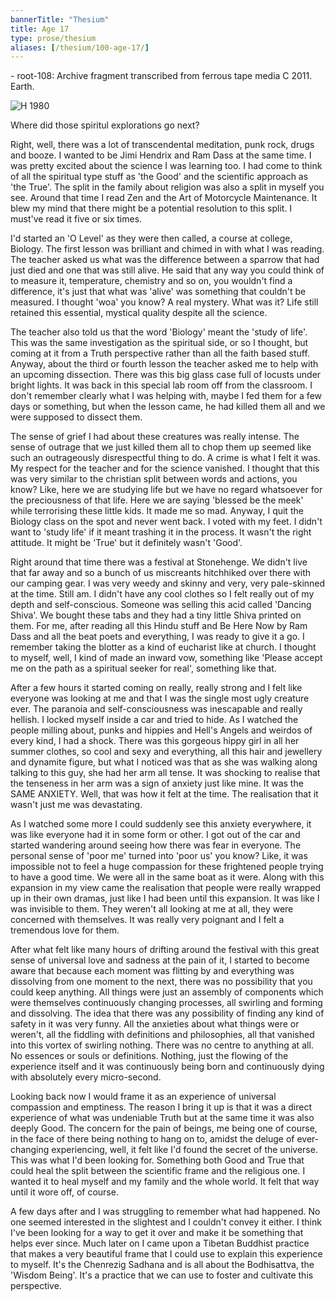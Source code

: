 ```yaml
---
bannerTitle: "Thesium" 
title: Age 17
type: prose/thesium
aliases: [/thesium/100-age-17/]
---
```


<div class="data">
- root-108: Archive fragment transcribed from ferrous tape media C 2011. Earth.
</div>

![H 1980](/images/faves/hcTieBurn1980.jpeg)

<div class="speech">

Where did those spiritul explorations go next?  

Right, well, there was a lot of transcendental meditation, punk rock, drugs and
booze. I wanted to be Jimi Hendrix and Ram Dass at the same time. I was pretty
excited about the science I was learning too. I had come to think of all the
spiritual type stuff as 'the Good' and the scientific approach as 'the True'.
The split in the family about religion was also a split in myself you see.
Around that time I read Zen and the Art of Motorcycle Maintenance. It blew my
mind that there might be a potential resolution to this split. I must've read
it five or six times.

I'd started an 'O Level' as they were then called, a course at college,
Biology. The first lesson was brilliant and chimed in with what I was reading.
The teacher asked us what was the difference between a sparrow that had just
died and one that was still alive. He said that any way you could think of to
measure it, temperature, chemistry and so on, you wouldn't find a difference,
it's just that what was 'alive' was something that couldn't be measured. I
thought 'woa' you know? A real mystery. What was it? Life still retained this
essential, mystical quality despite all the science.  

The teacher also told us that the word 'Biology' meant the 'study of life'.
This was the same investigation as the spiritual side, or so I thought, but
coming at it from a Truth perspective rather than all the faith based stuff.
Anyway, about the third or fourth lesson the teacher asked me to help with an
upcoming dissection. There was this big glass case full of locusts under bright
lights. It was back in this special lab room off from the classroom. I don't
remember clearly what I was helping with, maybe I fed them for a few days or
something, but when the lesson came, he had killed them all and we were
supposed to dissect them. 

The sense of grief I had about these creatures was really intense. The sense of
outrage that we just killed them all to chop them up seemed like such an
outrageously disrespectful thing to do. A crime is what I felt it was. My
respect for the teacher and for the science vanished. I thought that this was
very similar to the christian split between words and actions, you know? Like,
here we are studying life but we have no regard whatsoever for the preciousness
of that life. Here we are saying 'blessed be the meek' while terrorising these
little kids. It made me so mad. Anyway, I quit the Biology class on the spot
and never went back. I voted with my feet. I didn't want to 'study life' if it
meant trashing it in the process. It wasn't the right attitude. It might be
'True' but it definitely wasn't 'Good'.  

Right around that time there was a festival at Stonehenge. We didn't live that
far away and so a bunch of us miscreants hitchhiked over there with our camping
gear. I was very weedy and skinny and very, very pale-skinned at the time.
Still am. I didn't have any cool clothes so I felt really out of my depth and
self-conscious. Someone was selling this acid called 'Dancing Shiva'. We bought
these tabs and they had a tiny little Shiva printed on them. For me, after
reading all this Hindu stuff and Be Here Now by Ram Dass and all the beat poets
and everything, I was ready to give it a go. I remember taking the blotter as a
kind of eucharist like at church. I thought to myself, well, I kind of made an
inward vow, something like 'Please accept me on the path as a spiritual seeker
for real', something like that. 

After a few hours it started coming on really, really strong and I felt like
everyone was looking at me and that I was the single most ugly creature ever.
The paranoia and self-consciousness was inescapable and really hellish. I
locked myself inside a car and tried to hide. As I watched the people milling
about, punks and hippies and Hell's Angels and weirdos of every kind, I had a
shock. There was this gorgeous hippy girl in all her summer clothes, so cool
and sexy and everything, all this hair and jewellery and dynamite figure, but
what I noticed was that as she was walking along talking to this guy, she had
her arm all tense. It was shocking to realise that the tenseness in her arm was
a sign of anxiety just like mine. It was the SAME ANXIETY. Well, that was how
it felt at the time. The realisation that it wasn't just me was devastating. 

As I watched some more I could suddenly see this anxiety everywhere, it was
like everyone had it in some form or other. I got out of the car and started
wandering around seeing how there was fear in everyone. The personal sense of
'poor me' turned into 'poor us' you know? Like, it was impossible not to feel a
huge compassion for these frightened people trying to have a good time. We were
all in the same boat as it were. Along with this expansion in my view came the
realisation that people were really wrapped up in their own dramas, just like I
had been until this expansion. It was like I was invisible to them. They
weren't all looking at me at all, they were concerned with themselves. It was
really very poignant and I felt a tremendous love for them.  

After what felt like many hours of drifting around the festival with this great
sense of universal love and sadness at the pain of it, I started to become
aware that because each moment was flitting by and everything was dissolving
from one moment to the next, there was no possibility that you could keep
anything. All things were just an assembly of components which were themselves
continuously changing processes, all swirling and forming and dissolving. The
idea that there was any possibility of finding any kind of safety in it was
very funny. All the anxieties about what things were or weren't, all the
fiddling with definitions and philosophies, all that vanished into this vortex
of swirling nothing. There was no centre to anything at all. No essences or
souls or definitions. Nothing, just the flowing of the experience itself and it
was continuously being born and continuously dying with absolutely every
micro-second. 

Looking back now I would frame it as an experience of universal compassion and
emptiness. The reason I bring it up is that it was a direct experience of what
was undeniable Truth but at the same time it was also deeply Good. The concern
for the pain of beings, me being one of course, in the face of there being
nothing to hang on to, amidst the deluge of ever-changing experiencing, well, it
felt like I'd found the secret of the universe. This was what I'd been looking
for. Something both Good and True that could heal the split between the
scientific frame and the religious one. I wanted it to heal myself and my
family and the whole world. It felt that way until it wore off, of course.

A few days after and I was struggling to remember what had happened. No one
seemed interested in the slightest and I couldn't convey it either. I think
I've been looking for a way to get it over and make it be something that helps
ever since. Much later on I came upon a Tibetan Buddhist practice that makes a
very beautiful frame that I could use to explain this experience to myself.
It's the Chenrezig Sadhana and is all about the Bodhisattva, the 'Wisdom
Being'. It's a practice that we can use to foster and cultivate this
perspective.
</div>
